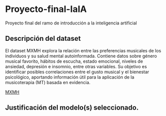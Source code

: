 # Proyecto-final-IaIA

Proyecto final del ramo de introducción a la inteligencia artificial

## Descripción del dataset

El dataset MXMH explora la relación entre las preferencias musicales de los individuos y su salud mental autoinformada. Contiene datos sobre género musical favorito, hábitos de escucha, estado emocional, niveles de ansiedad, depresión e insomnio, entre otras variables. Su objetivo es identificar posibles correlaciones entre el gusto musical y el bienestar psicológico, aportando información útil para la aplicación de la musicoterapia (MT) basada en evidencia.

[MXMH](https://www.kaggle.com/datasets/catherinerasgaitis/mxmh-survey-results?resource=download)

## Justificación del modelo(s) seleccionado.
